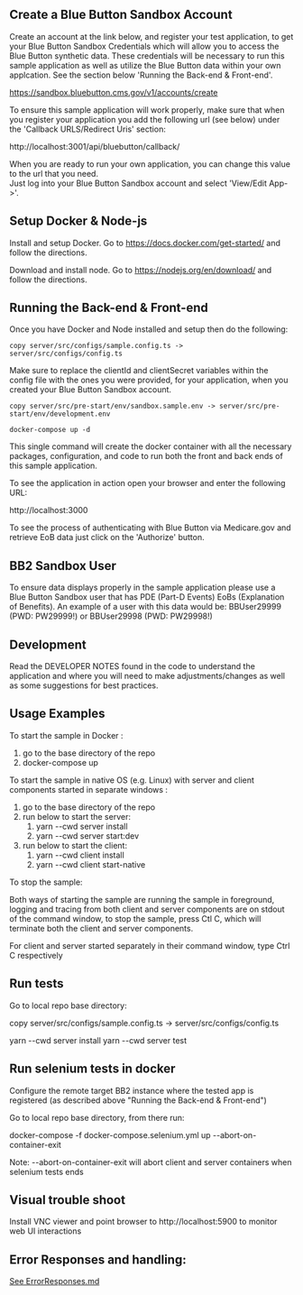 ## Create a Blue Button Sandbox Account

Create an account at the link below, and register your test application, to get your Blue Button Sandbox Credentials which will allow you to
access the Blue Button synthetic data. These credentials will be necessary to run this sample application as well as
utilize the Blue Button data within your own applcation. See the section below 'Running the Back-end & Front-end'.

https://sandbox.bluebutton.cms.gov/v1/accounts/create

To ensure this sample application will work properly, make sure that when you register your application you add
the following url (see below) under the 'Callback URLS/Redirect Uris' section:

http://localhost:3001/api/bluebutton/callback/

When you are ready to run your own application, you can change this value to the url that you need.  
Just log into your Blue Button Sandbox account and select 'View/Edit App->'.

## Setup Docker & Node-js

Install and setup Docker. Go to https://docs.docker.com/get-started/ and follow the directions.

Download and install node. Go to https://nodejs.org/en/download/ and follow the directions.

## Running the Back-end & Front-end

Once you have Docker and Node installed and setup then do the following:

    copy server/src/configs/sample.config.ts -> server/src/configs/config.ts

Make sure to replace the clientId and clientSecret variables within the config file with
the ones you were provided, for your application, when you created your Blue Button Sandbox account.

    copy server/src/pre-start/env/sandbox.sample.env -> server/src/pre-start/env/development.env

    docker-compose up -d

This single command will create the docker container with all the necessary packages, configuration, and code to
run both the front and back ends of this sample application.

To see the application in action open your browser and enter the following URL:

http://localhost:3000

To see the process of authenticating with Blue Button via Medicare.gov and retrieve EoB data just click on the 'Authorize' button.

## BB2 Sandbox User

To ensure data displays properly in the sample application please use a
Blue Button Sandbox user that has PDE (Part-D Events) EoBs (Explanation of Benefits). An example of a user with this
data would be: BBUser29999 (PWD: PW29999!) or BBUser29998 (PWD: PW29998!)

## Development

Read the DEVELOPER NOTES found in the code to understand the application
and where you will need to make adjustments/changes as well as some
suggestions for best practices.

## Usage Examples

To start the sample in Docker :

1. go to the base directory of the repo
2. docker-compose up

To start the sample in native OS (e.g. Linux) with server and client components started in separate windows :

1. go to the base directory of the repo
2. run below to start the server:
   1. yarn --cwd server install
   2. yarn --cwd server start:dev
3. run below to start the client:
   1. yarn --cwd client install
   2. yarn --cwd client start-native

To stop the sample:

Both ways of starting the sample are running the sample in foreground, logging and tracing from both client and server components are on stdout of the command window, to stop the sample, press Ctl C, which will terminate both the client and server components.

For client and server started separately in their command window, type Ctrl C respectively

## Run tests

Go to local repo base directory:

copy server/src/configs/sample.config.ts -> server/src/configs/config.ts

yarn --cwd server install
yarn --cwd server test

## Run selenium tests in docker

Configure the remote target BB2 instance where the tested app is registered (as described above "Running the Back-end & Front-end")

Go to local repo base directory, from there run:

docker-compose -f docker-compose.selenium.yml up --abort-on-container-exit

Note: --abort-on-container-exit will abort client and server containers when selenium tests ends

## Visual trouble shoot

Install VNC viewer and point browser to http://localhost:5900 to monitor web UI interactions

## Error Responses and handling:

[See ErrorResponses.md](./ErrorResponses.md)
